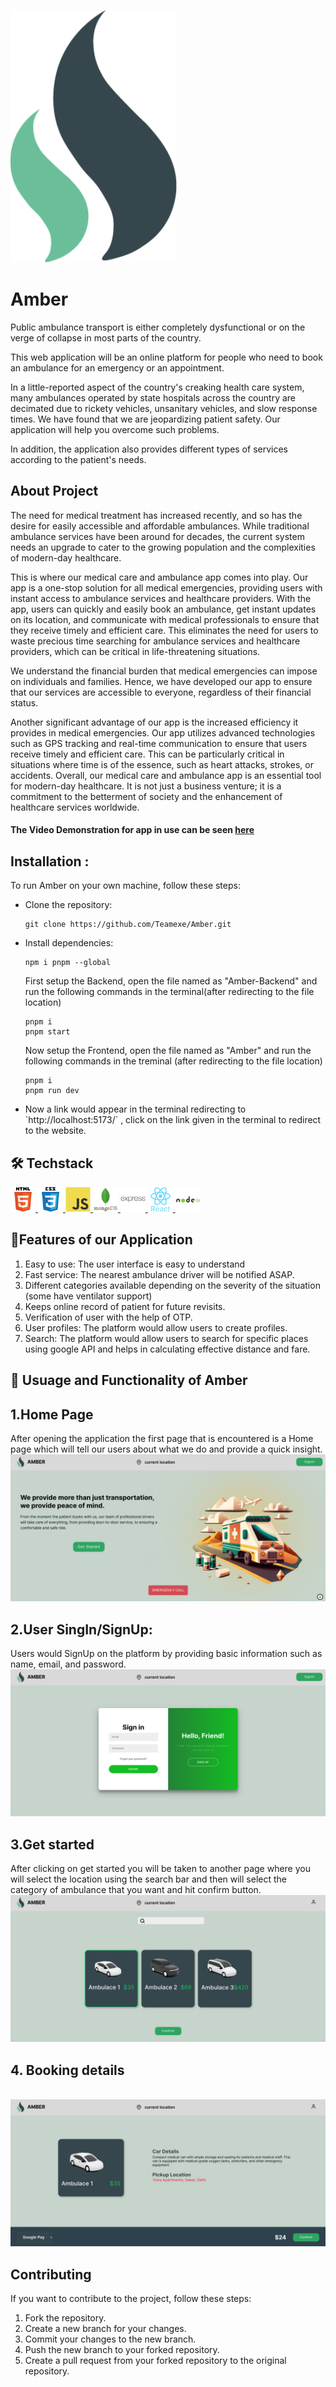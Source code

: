 ![Amber-logo](amber-frontend/public/amber.svg)

# Amber

Public ambulance transport is either completely dysfunctional or on the verge
of collapse in most parts of the country.

This web application will be an online platform for people
who need to book an ambulance for an emergency or an appointment.

In a little-reported aspect of the country's creaking health care system, many ambulances
operated by state hospitals across the country are decimated due to rickety vehicles,
unsanitary vehicles, and slow response times. We have found that we are jeopardizing patient
safety.
Our application will help you overcome such problems.

In addition, the application also
provides different types of services according to the patient's needs.

## About Project

The need for medical treatment has increased recently, and so has the desire for easily accessible and affordable ambulances. While traditional ambulance services have been around for decades, the current system needs an upgrade to cater to the growing population and the complexities of modern-day healthcare.

This is where our medical care and ambulance app comes into play. Our app is a one-stop solution for all medical emergencies, providing users with instant access to ambulance services and healthcare providers. With the app, users can quickly and easily book an ambulance, get instant updates on its location, and communicate with medical professionals to ensure that they receive timely and efficient care. This eliminates the need for users to waste precious time searching for ambulance services and healthcare providers, which can be critical in life-threatening situations.

We understand the financial burden that medical emergencies can impose on individuals and families. Hence, we have developed our app to ensure that our services are accessible to everyone, regardless of their financial status.

Another significant advantage of our app is the increased efficiency it provides in medical emergencies. Our app utilizes advanced technologies such as GPS tracking and real-time communication to ensure that users receive timely and efficient care. This can be particularly critical in situations where time is of the essence, such as heart attacks, strokes, or accidents. Overall, our medical care and ambulance app is an essential tool for modern-day healthcare. It is not just a business venture; it is a commitment to the betterment of society and the enhancement of healthcare services worldwide.

<h4> The Video Demonstration for app in use can be seen <a href="https://www.youtube.com/watch?v=xgiuiCHF4D8">here</a></h4>

<h2>Installation :</h2>
To run Amber on your own machine, follow these steps:
<ul>

<li>Clone the repository:

```
git clone https://github.com/Teamexe/Amber.git
```

<li>Install dependencies:

```
npm i pnpm --global
```

First setup the Backend, open the file named as "Amber-Backend" and run the following commands in the terminal(after redirecting to the file location)

```
pnpm i
pnpm start
```

Now setup the Frontend, open the file named as "Amber" and run the following commands in the treminal (after redirecting to the file location)

```
pnpm i
pnpm run dev
```

<li>Now a link would appear in the terminal redirecting to  `http://localhost:5173/`
 , click on the link given in the terminal to redirect to the website.

</ul>

## 🛠️ Techstack

<p align="left">
  <a href="https://www.w3.org/html/" target="_blank" rel="noreferrer"> <img src="https://raw.githubusercontent.com/devicons/devicon/master/icons/html5/html5-original-wordmark.svg" alt="html5" width="40" height="40"/> </a> 
 <a href="https://www.w3schools.com/css/" target="_blank" rel="noreferrer"> <img src="https://raw.githubusercontent.com/devicons/devicon/master/icons/css3/css3-original-wordmark.svg" alt="css3" width="40" height="40"/> </a>
  <a href="https://developer.mozilla.org/en-US/docs/Web/JavaScript" target="_blank" rel="noreferrer"> <img src="https://raw.githubusercontent.com/devicons/devicon/master/icons/javascript/javascript-original.svg" alt="javascript" width="40" height="40"/> </a> 
  <a href="https://www.mongodb.com/" target="_blank" rel="noreferrer"> <img src="https://raw.githubusercontent.com/devicons/devicon/master/icons/mongodb/mongodb-original-wordmark.svg" alt="mongodb" width="40" height="40"/> </a> 
  <a href="https://expressjs.com" target="_blank" rel="noreferrer"> <img src="https://raw.githubusercontent.com/devicons/devicon/master/icons/express/express-original-wordmark.svg" alt="express" width="40" height="40"/> </a> 
  <a href="https://reactjs.org/" target="_blank" rel="noreferrer"> <img src="https://raw.githubusercontent.com/devicons/devicon/master/icons/react/react-original-wordmark.svg" alt="react" width="40" height="40"/> </a>
  <a href="https://nodejs.org" target="_blank" rel="noreferrer"> <img src="https://raw.githubusercontent.com/devicons/devicon/master/icons/nodejs/nodejs-original-wordmark.svg" alt="nodejs" width="40" height="40"/> </a> 
 </p>

## 🌟Features of our Application

<ol>
<li> Easy to use: The user interface is easy to understand
<li> Fast service: The nearest ambulance driver will be notified ASAP.
<li> Different categories available depending on the severity of the situation (some have
ventilator support)
<li> Keeps online record of patient for future revisits.
<li> Verification of user with the help of OTP. 

<li> User profiles: The platform would allow users to create profiles.

<li>Search: The platform would allow users to search for specific places using google API and helps in calculating effective distance and fare.

</ol>

## 📌 Usuage and Functionality of Amber

<h2><b>1.Home Page</b><br></h2>
After opening the application the first page that is encountered is a Home page which will tell our users about what we do and provide a quick insight.
 <img src="amber-frontend/public/images/readme%20images/Home.png">
 
 <br>
<h2><b>2.User SingIn/SignUp:</b></br></h2> Users would SignUp on the platform by providing basic information such as name, email, and password.

<img src = "amber-frontend/public/images/readme images/SignIn.png">

<br>

 <h2><b>3.Get started</b><br></h2>
 After clicking on get started you will be taken to another page where you will select the location using the search bar and then will select the category of ambulance that you want and hit confirm button.
<br>
 <img src="amber-frontend/public/images/readme images/Category.png">

<br>

 <h2><b>4. Booking details</b><br></h2>

<br>
 <img src="amber-frontend/public/images/readme%20images/Booking.png">


## Contributing

If you want to contribute to the project, follow these steps:

1. Fork the repository.
2. Create a new branch for your changes.
3. Commit your changes to the new branch.
4. Push the new branch to your forked repository.
5. Create a pull request from your forked repository to the original repository.
